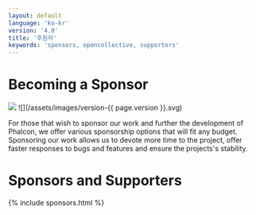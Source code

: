 ```yaml
---
layout: default
language: 'ko-kr'
version: '4.0'
title: '후원자'
keywords: 'sponsors, opencollective, supporters'
---
```


# Becoming a Sponsor

![](/assets/images/document-status-stable-success.svg) ![](/assets/images/version-{{ page.version }}.svg)

For those that wish to sponsor our work and further the development of Phalcon, we offer various sponsorship options that will fit any budget. Sponsoring our work allows us to devote more time to the project, offer faster responses to bugs and features and ensure the projects's stability.

# Sponsors and Supporters

{% include sponsors.html %}

